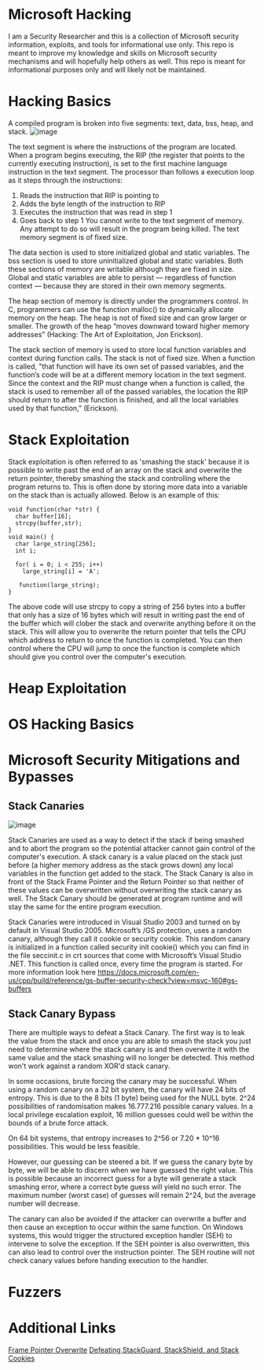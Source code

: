 # Microsoft Hacking
I am a Security Researcher and this is a collection of Microsoft security information, exploits, and tools for informational use only. This repo is meant to improve my knowledge and skills on Microsoft security mechanisms and will hopefully help others as well. This repo is meant for informational purposes only and will likely not be maintained. 

# Hacking Basics
A compiled program is broken into five segments: text, data, bss, heap, and stack.
![image](https://user-images.githubusercontent.com/19600892/155240452-e614b195-38d5-4908-81cd-7c51f1f28958.png)

The text segment is where the instructions of the program are located. When a program begins executing, the RIP (the register that points to the currently executing instruction), is set to the first machine language instruction in the text segment. The processor than follows a execution loop as it steps through the instructions:

1. Reads the instruction that RIP is pointing to
2. Adds the byte length of the instruction to RIP
3. Executes the instruction that was read in step 1
4. Goes back to step 1
You cannot write to the text segment of memory. Any attempt to do so will result in the program being killed. The text memory segment is of fixed size.

The data section is used to store initialized global and static variables.
The bss section is used to store uninitialized global and static variables.
Both these sections of memory are writable although they are fixed in size. Global and static variables are able to persist — regardless of function context — because they are stored in their own memory segments.

The heap section of memory is directly under the programmers control. In C, programmers can use the function malloc() to dynamically allocate memory on the heap. The heap is not of fixed size and can grow larger or smaller. The growth of the heap “moves downward toward higher memory addresses” (Hacking: The Art of Exploitation, Jon Erickson). 

The stack section of memory is used to store local function variables and context during function calls. The stack is not of fixed size. When a function is called, "that function will have its own set of passed variables, and the function’s code will be at a different memory location in the text segment. Since the context and the RIP must change when a function is called, the stack is used to remember all of the passed variables, the location the RIP should return to after the function is finished, and all the local variables used by that function,” (Erickson).

# Stack Exploitation
Stack exploitation is often referred to as 'smashing the stack' because it is possible to write past the end of an array on the stack and overwrite the return pointer, thereby smashing the stack and controlling where the program returns to. This is often done by storing more data into a variable on the stack than is actually allowed. Below is an example of this:
```
void function(char *str) {
  char buffer[16];
  strcpy(buffer,str);
}
void main() {
  char large_string[256];
  int i;
  
  for( i = 0; i < 255; i++)
    large_string[i] = 'A';
    
   function(large_string);
}
```
The above code will use strcpy to copy a string of 256 bytes into a buffer that only has a size of 16 bytes which will result in writing past the end of the buffer which will clober the stack and overwrite anything before it on the stack. This will allow you to overwrite the return pointer that tells the CPU which address to return to once the function is completed. You can then control where the CPU will jump to once the function is complete which should give you control over the computer's execution.

# Heap Exploitation


# OS Hacking Basics

# Microsoft Security Mitigations and Bypasses
## Stack Canaries 
![image](https://user-images.githubusercontent.com/19600892/155240686-5c18d6af-742d-456b-91b5-5dea4c19770e.png)

Stack Canaries are used as a way to detect if the stack if being smashed and to abort the program so the potential attacker cannot gain control of the computer's execution. A stack canary is a value placed on the stack just before (a higher memory address as the stack grows down) any local variables in the function get added to the stack. The Stack Canary is also in front of the Stack Frame Pointer and the Return Pointer so that neither of these values can be overwritten without overwriting the stack canary as well. The Stack Canary should be generated at program runtime and will stay the same for the entire program execution.

Stack Canaries were introduced in Visual Studio 2003 and turned on by default in Visual Studio 2005. Microsoft’s /GS protection, uses a random canary, although they call it cookie or security cookie. This random canary is initialized in a function called security init cookie() which you can find in the file seccinit.c in
crt sources that come with Microsoft’s Visual Studio .NET. This function is called once, every time the program is started.
For more information look here https://docs.microsoft.com/en-us/cpp/build/reference/gs-buffer-security-check?view=msvc-160#gs-buffers

## Stack Canary Bypass
There are multiple ways to defeat a Stack Canary. The first way is to leak the value from the stack and once you are able to smash the stack you just need to determine where the stack canary is and then overwrite it with the same value and the stack smashing will no longer be detected. This method won't work against a random XOR'd stack canary.

In some occasions, brute forcing the canary may be successful. When using a random canary on a 32 bit system, the canary will have 24 bits of entropy. This is due to the 8 bits (1 byte) being used for the NULL byte. 2^24 possibilities of randomisation makes 16.777.216 possible canary values. In a local privilege escalation exploit, 16 million guesses could well be within the bounds of a brute force attack.

On 64 bit systems, that entropy increases to 2^56 or 7.20 * 10^16 possibilities. This would be less feasible.

However, our guessing can be steered a bit. If we guess the canary byte by byte, we will be able to discern when we have guessed the right value. This is possible because an incorrect guess for a byte will generate a stack smashing error, where a correct byte guess will yield no such error. The maximum number (worst case) of guesses will remain 2^24, but the average number will decrease.

The canary can also be avoided if the attacker can overwrite a buffer and then cause an exception to occur within the same function. On Windows systems, this would trigger the structured exception handler (SEH) to intervene to solve the exception. If the SEH pointer is also overwritten, this can also lead to control over the instruction pointer. The SEH routine will not check canary values before handing execution to the handler.

# Fuzzers

# Additional Links
[Frame Pointer Overwrite](http://phrack.org/issues/55/8.html#article)
[Defeating StackGuard, StackShield, and Stack Cookies](https://www.cs.purdue.edu/homes/xyzhang/spring07/Papers/defeat-stackguard.pdf)


